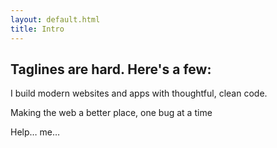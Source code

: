 ```yaml
---
layout: default.html
title: Intro
---
```


## Taglines are hard. Here's a few:

I build modern websites and apps with thoughtful, clean code.

Making the web a better place, one bug at a time

Help… me…